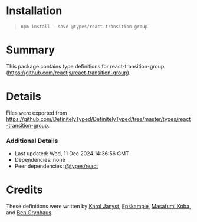 ﻿# Installation
> `npm install --save @types/react-transition-group`

# Summary
This package contains type definitions for react-transition-group (https://github.com/reactjs/react-transition-group).

# Details
Files were exported from https://github.com/DefinitelyTyped/DefinitelyTyped/tree/master/types/react-transition-group.

### Additional Details
 * Last updated: Wed, 11 Dec 2024 14:36:56 GMT
 * Dependencies: none
 * Peer dependencies: [@types/react](https://npmjs.com/package/@types/react)

# Credits
These definitions were written by [Karol Janyst](https://github.com/LKay), [Epskampie](https://github.com/Epskampie), [Masafumi Koba](https://github.com/ybiquitous), and [Ben Grynhaus](https://github.com/bengry).

